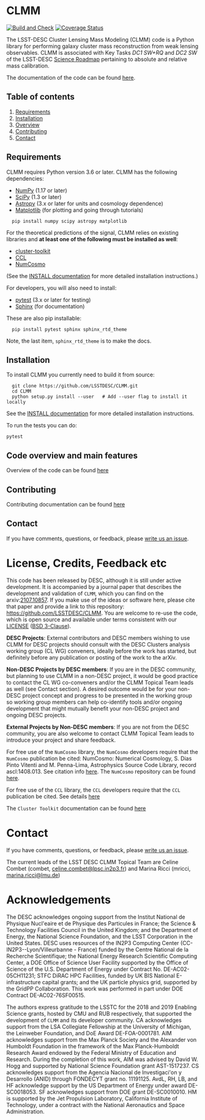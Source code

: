 
# CLMM
[![Build and Check](https://github.com/LSSTDESC/CLMM/workflows/Build%20and%20Check/badge.svg)](https://github.com/LSSTDESC/CLMM/actions?query=workflow%3A%22Build+and+Check%22)
[![Coverage Status](https://coveralls.io/repos/github/LSSTDESC/CLMM/badge.svg?branch=main)](https://coveralls.io/github/LSSTDESC/CLMM?branch=main)

The LSST-DESC Cluster Lensing Mass Modeling (CLMM) code is a Python library for performing galaxy cluster mass reconstruction from weak lensing observables. CLMM is associated with Key Tasks _DC1 SW+RQ_ and _DC2 SW_ of the LSST-DESC [Science Roadmap](https://lsstdesc.org/sites/default/files/DESC_SRM_V1_4.pdf) pertaining to absolute and relative mass calibration.
<!---CLMM is descended from [clmassmod](https://github.com/deapplegate/clmassmod) but distinguished by its modular structure and scope, which encompasses both simulated data sets with a known truth and observed data from which we aim to discover the truth.--->
The documentation of the code can be found [here](http://lsstdesc.org/CLMM/).

## Table of contents
1. [Requirements](#requirements)
2. [Installation](#installation)
3. [Overview](#overview)
4. [Contributing](#contributing)
5. [Contact](#contact)

## Requirements <a name="requirements"></a>

CLMM requires Python version 3.6 or later.  CLMM has the following dependencies:

- [NumPy](http://www.numpy.org/) (1.17 or later)
- [SciPy](http://www.numpy.org/) (1.3 or later)
- [Astropy](https://www.astropy.org/) (3.x or later for units and cosmology dependence)
- [Matplotlib](https://matplotlib.org/) (for plotting and going through tutorials)

```
  pip install numpy scipy astropy matplotlib
```

For the theoretical predictions of the signal, CLMM relies on existing libraries and **at least one of the following must be installed as well**:

- [cluster-toolkit](https://cluster-toolkit.readthedocs.io/en/latest/)
- [CCL](https://ccl.readthedocs.io/en/v2.0.0/)
- [NumCosmo](https://numcosmo.github.io/)

(See the [INSTALL documentation](INSTALL.md) for more detailed installation instructions.)

For developers, you will also need to install:

- [pytest](https://docs.pytest.org/en/latest/) (3.x or later for testing)
- [Sphinx](https://www.sphinx-doc.org/en/master/usage/installation.html) (for documentation)

These are also pip installable:
```
  pip install pytest sphinx sphinx_rtd_theme
```
Note, the last item, `sphinx_rtd_theme` is to make the docs.

## Installation <a name="installation"></a>

To install CLMM you currently need to build it from source:

```
  git clone https://github.com/LSSTDESC/CLMM.git
  cd CLMM
  python setup.py install --user   # Add --user flag to install it locally
```
See the [INSTALL documentation](INSTALL.md) for more detailed installation instructions.

To run the tests you can do:

  `pytest`

## Code overview and main features <a name="overview"></a>

Overview of the code can be found [here](OVERVIEW.md)

## Contributing <a name="contributing"></a>

Contributing documentation can be found [here](CONTRIBUTING.md)

## Contact <a name="contact"></a>
If you have comments, questions, or feedback, please [write us an issue](https://github.com/LSSTDESC/CLMM/issues).


# License, Credits, Feedback etc

This code has been released by DESC, although it is still under active
development.  It is accompanied by a journal paper that describes the
development and validation of `CLMM`, which you can find on the
arxiv:[2107.10857](https://arxiv.org/abs/2107.10857).  If you make use
of the ideas or software here, please cite that paper and provide a
link to this repository: https://github.com/LSSTDESC/CLMM. You are
welcome to re-use the code, which is open source and available under
terms consistent with our
[LICENSE](https://github.com/LSSTDESC/CLMM/blob/main/LICENSE) ([BSD
3-Clause](https://opensource.org/licenses/BSD-3-Clause)).

**DESC Projects**: External contributors and DESC members wishing to
use CLMM for DESC projects should consult with the DESC Clusters analysis
working group (CL WG) conveners, ideally before the work has started, but
definitely before any publication or posting of the work to the arXiv.

**Non-DESC Projects by DESC members**: If you are in the DESC
community, but planning to use CLMM in a non-DESC project, it would be
good practice to contact the CL WG co-conveners and/or the CLMM Topical
Team leads as well (see Contact section).  A desired outcome would be for your
non-DESC project concept and progress to be presented in the working group 
so working group members can help co-identify tools and/or ongoing development
that might mutually benefit your non-DESC project and ongoing DESC projects.

**External Projects by Non-DESC members**: If you are not from the DESC 
community, you are also welcome to contact CLMM Topical Team leads to introduce 
your project and share feedback.


For free use of the `NumCosmo` library, the `NumCosmo` developers
require that the `NumCosmo` publication be cited: NumCosmo: Numerical
Cosmology, S. Dias Pinto Vitenti and M. Penna-Lima, Astrophysics
Source Code Library, record ascl:1408.013.  See citation info
[here](https://ui.adsabs.harvard.edu/abs/2014ascl.soft08013D/exportcitation).
The `NumCosmo` repository can be found [here](https://github.com/NumCosmo/NumCosmo).

For free use of the `CCL` library, the `CCL` developers require that
the `CCL` publication be cited.  See details
[here](https://github.com/LSSTDESC/CCL)

The `Cluster Toolkit` documentation can be found
[here](https://cluster-toolkit.readthedocs.io/en/latest/#)

# Contact

If you have comments, questions, or feedback, please [write us an
issue](https://github.com/LSSTDESC/CLMM/issues).

The current leads of the LSST DESC CLMM Topical Team are Celine Combet
(combet, celine.combet@lpsc.in2p3.fr) and Marina Ricci (mricci,
marina.ricci@lmu.de)


# Acknowledgements

The DESC acknowledges ongoing support from the Institut National de
Physique Nucl\'eaire et de Physique des Particules in France; the
Science \& Technology Facilities Council in the United Kingdom; and
the Department of Energy, the National Science Foundation, and the
LSST Corporation in the United States.  DESC uses resources of the
IN2P3 Computing Center (CC-IN2P3--Lyon/Villeurbanne - France) funded
by the Centre National de la Recherche Scientifique; the National
Energy Research Scientific Computing Center, a DOE Office of Science
User Facility supported by the Office of Science of the U.S.
Department of Energy under Contract No. DE-AC02-05CH11231; STFC DiRAC
HPC Facilities, funded by UK BIS National E-infrastructure capital
grants; and the UK particle physics grid, supported by the GridPP
Collaboration.  This work was performed in part under DOE Contract
DE-AC02-76SF00515.

The authors express gratitude to the LSSTC for the 2018 and 2019
Enabling Science grants, hosted by CMU and RUB respectively, that
supported the development of `CLMM` and its developer community.  CA
acknowledges support from the LSA Collegiate Fellowship at the
University of Michigan, the Leinweber Foundation, and DoE Award
DE-FOA-0001781.  AIM acknowledges support from the Max Planck Society
and the Alexander von Humboldt Foundation in the framework of the Max
Planck-Humboldt Research Award endowed by the Federal Ministry of
Education and Research. During the completion of this work, AIM was
advised by David W. Hogg and supported by National Science Foundation
grant AST-1517237.  CS acknowledges support from the Agencia Nacional
de Investigaci\'on y Desarrollo (ANID) through FONDECYT grant no.
11191125.  AvdL, RH, LB, and HF acknowledge support by the US
Department of Energy under award DE-SC0018053.  SF acknowledges
support from DOE grant DE-SC0010010.  HM is supported by the Jet
Propulsion Laboratory, California Institute of Technology, under a
contract with the National Aeronautics and Space Administration.

